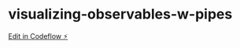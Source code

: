 # visualizing-observables-w-pipes

[Edit in Codeflow ⚡️](https://stackblitz.com/~/github.com/borserog/visualizing-observables-w-pipes)